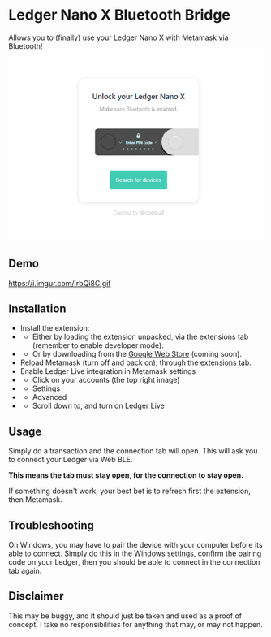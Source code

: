 # Ledger Nano X Bluetooth Bridge
Allows you to (finally) use your Ledger Nano X with Metamask via Bluetooth!
![extension tab](./screenshot.jpeg)

## Demo
https://i.imgur.com/IrbQi8C.gif

## Installation
 - Install the extension:
 - - Either by loading the extension unpacked, via the extensions tab (remember to enable developer mode).
 - - Or by downloading from the [Google Web Store](https://chrome.google.com/webstore/detail/COMING/SOON) (coming soon).
 - Reload Metamask (turn off and back on), through the [extensions tab](chrome://extensions/?id=nkbihfbeogaeaoehlefnkodbefgpgknn).
 - Enable Ledger Live integration in Metamask settings
 - - Click on your accounts (the top right image)
 - - Settings
 - - Advanced
 - - Scroll down to, and turn on Ledger Live
 
## Usage
Simply do a transaction and the connection tab will open. This will ask you to connect your Ledger via Web BLE.

**This means the tab must stay open, for the connection to stay open.**

If something doesn't work, your best bet is to refresh first the extension, then Metamask.

## Troubleshooting
On Windows, you may have to pair the device with your computer before its able to connect.
Simply do this in the Windows settings, confirm the pairing code on your Ledger, then you should be able to connect in the connection tab again.

## Disclaimer
This may be buggy, and it should just be taken and used as a proof of concept.
I take no responsibilities for anything that may, or may not happen.
